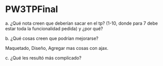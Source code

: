 # PW3TPFinal

a. ¿Qué nota creen que deberían sacar en el tp? (1-10, donde para 7 debe estar toda la
funcionalidad pedida) y ¿por qué?

b. ¿Qué cosas creen que podrían mejorarse?

Maquetado, Diseño, Agregar mas cosas con ajax. 	

c. ¿Qué les resultó más complicado?

